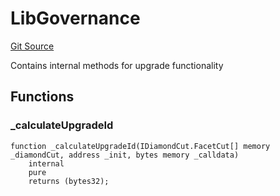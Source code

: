 # LibGovernance
[Git Source](https://github.com/nayms/contracts-v3/blob/08976c385ed293c18988aa46a13c47179dbb0a28/src/libs/LibGovernance.sol)

Contains internal methods for upgrade functionality


## Functions
### _calculateUpgradeId


```solidity
function _calculateUpgradeId(IDiamondCut.FacetCut[] memory _diamondCut, address _init, bytes memory _calldata)
    internal
    pure
    returns (bytes32);
```

